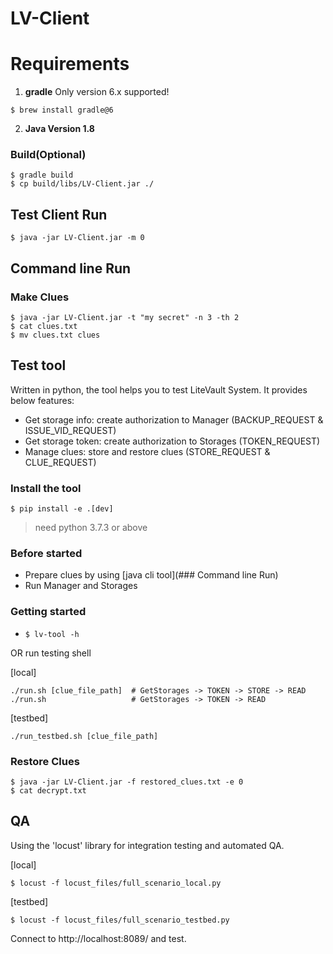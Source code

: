 # LV-Client

# Requirements
1. **gradle** Only version 6.x supported!
~~~
$ brew install gradle@6
~~~

2. **Java Version 1.8**

### Build(Optional)
~~~
$ gradle build
$ cp build/libs/LV-Client.jar ./
~~~

## Test Client Run
~~~
$ java -jar LV-Client.jar -m 0
~~~

## Command line Run
### Make Clues
~~~
$ java -jar LV-Client.jar -t "my secret" -n 3 -th 2
$ cat clues.txt
$ mv clues.txt clues
~~~

## Test tool
Written in python, the tool helps you to test LiteVault System.
It provides below features:
- Get storage info: create authorization to Manager (BACKUP_REQUEST & ISSUE_VID_REQUEST)
- Get storage token: create authorization to Storages (TOKEN_REQUEST)
- Manage clues: store and restore clues (STORE_REQUEST & CLUE_REQUEST)

### Install the tool
`$ pip install -e .[dev]`

> need python 3.7.3 or above

### Before started
- Prepare clues by using [java cli tool](### Command line Run)
- Run Manager and Storages

### Getting started
- `$ lv-tool -h`

OR run testing shell

[local]
```
./run.sh [clue_file_path]  # GetStorages -> TOKEN -> STORE -> READ
./run.sh                   # GetStorages -> TOKEN -> READ
```
[testbed]
```
./run_testbed.sh [clue_file_path] 
```

### Restore Clues
~~~
$ java -jar LV-Client.jar -f restored_clues.txt -e 0
$ cat decrypt.txt
~~~

## QA
Using the 'locust' library for integration testing and automated QA.

[local]
```
$ locust -f locust_files/full_scenario_local.py
```
[testbed]
```
$ locust -f locust_files/full_scenario_testbed.py
```

Connect to http://localhost:8089/ and test.
